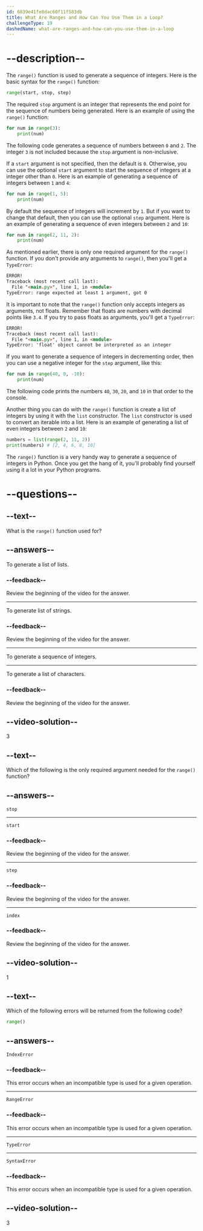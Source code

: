 ```yaml
---
id: 6839e41fe8dac60f11f583db
title: What Are Ranges and How Can You Use Them in a Loop?
challengeType: 19
dashedName: what-are-ranges-and-how-can-you-use-them-in-a-loop
---
```


# --description--

The `range()` function is used to generate a sequence of integers. Here is the basic syntax for the `range()` function:

```py
range(start, stop, step)
```

The required `stop` argument is an integer that represents the end point for the sequence of numbers being generated. Here is an example of using the `range()` function:

```py
for num in range(3):
    print(num)
```

The following code generates a sequence of numbers between `0` and `2`. The integer `3` is not included because the `stop` argument is non-inclusive.

If a `start` argument is not specified, then the default is `0`. Otherwise, you can use the optional `start` argument to start the sequence of integers at a integer other than `0`. Here is an example of generating a sequence of integers between `1` and `4`:

```py
for num in range(1, 5):
    print(num)
```

By default the sequence of integers will increment by `1`. But if you want to change that default, then you can use the optional `step` argument. Here is an example of generating a sequence of even integers between `2` and `10`:

```py
for num in range(2, 11, 2):
    print(num)
```

As mentioned earlier, there is only one required argument for the `range()` function. If you don't provide any arguments to `range()`, then you'll get a `TypeError`:

```md
ERROR!
Traceback (most recent call last):
  File "<main.py>", line 1, in <module>
TypeError: range expected at least 1 argument, got 0
```

It is important to note that the `range()` function only accepts integers as arguments, not floats. Remember that floats are numbers with decimal points like `3.4`. If you try to pass floats as arguments, you'll get a `TypeError`:

```md
ERROR!
Traceback (most recent call last):
  File "<main.py>", line 1, in <module>
TypeError: 'float' object cannot be interpreted as an integer
```

If you want to generate a sequence of integers in decrementing order, then you can use a negative integer for the `step` argument, like this:

```py
for num in range(40, 0, -10):
    print(num)
```

The following code prints the numbers `40`, `30`, `20`, and `10` in that order to the console.

Another thing you can do with the `range()` function is create a list of integers by using it with the `list` constructor. The `list` constructor is used to convert an iterable into a list. Here is an example of generating a list of even integers between `2` and `10`:

```py
numbers = list(range(2, 11, 2))
print(numbers) # [2, 4, 6, 8, 10]
```

The `range()` function is a very handy way to generate a sequence of integers in Python. Once you get the hang of it, you'll probably find yourself using it a lot in your Python programs.

# --questions--

## --text--

What is the `range()` function used for?

## --answers--

To generate a list of lists.

### --feedback--

Review the beginning of the video for the answer.

---

To generate list of strings.

### --feedback--

Review the beginning of the video for the answer.

---

To generate a sequence of integers.

---

To generate a list of characters.

### --feedback--

Review the beginning of the video for the answer.

## --video-solution--

3

## --text--

Which of the following is the only required argument needed for the `range()` function?

## --answers--

`stop`

---

`start`

### --feedback--

Review the beginning of the video for the answer.

---

`step`

### --feedback--

Review the beginning of the video for the answer.

---

`index`

### --feedback--

Review the beginning of the video for the answer.

## --video-solution--

1

## --text--

Which of the following errors will be returned from the following code?

```py
range()
```

## --answers--

`IndexError`

### --feedback--

This error occurs when an incompatible type is used for a given operation.

---

`RangeError`

### --feedback--

This error occurs when an incompatible type is used for a given operation.

---

`TypeError`

---

`SyntaxError`

### --feedback--

This error occurs when an incompatible type is used for a given operation.

## --video-solution--

3

